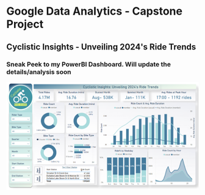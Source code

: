 # Google Data Analytics - Capstone Project
## Cyclistic Insights - Unveiling 2024's Ride Trends

### Sneak Peek to my PowerBI Dashboard. Will update the details/analysis soon
![My PowerBI dashboard - Cyclistic Insights](powerbi_dashboard.png)
